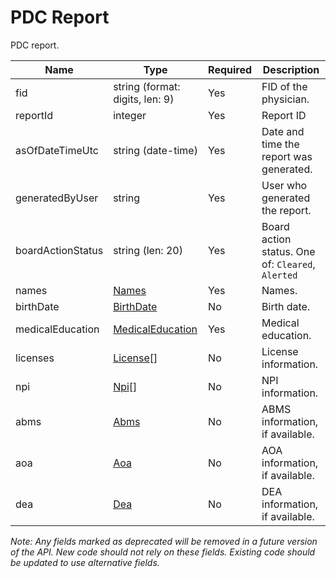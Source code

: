 # PDC Report

PDC report.

| Name | Type | Required | Description |
| - | - | - | - |
| fid | string (format: digits, len: 9) | Yes | FID of the physician. |
| reportId | integer | Yes | Report ID |
| asOfDateTimeUtc | string (date-time) | Yes | Date and time the report was generated. |
| generatedByUser | string | Yes | User who generated the report. |
| boardActionStatus | string (len: 20) | Yes | Board action status. One of: `Cleared`, `Alerted` |
| names | [Names](report-names.md) | Yes | Names. |
| birthDate | [BirthDate](report-birthdate.md) | No | Birth date. |
| medicalEducation | [MedicalEducation](report-medical-education.md) | Yes | Medical education. |
| licenses | [License](report-license.md)[] | No | License information. |
| npi | [Npi](report-npi.md)[] | No | NPI information. |
| abms | [Abms](report-abms.md) | No | ABMS information, if available. |
| aoa | [Aoa](report-aoa.md) | No | AOA information, if available. |
| dea | [Dea](report-dea.md) | No | DEA information, if available. |

*Note: Any fields marked as deprecated will be removed in a future version of the API. New code should not rely on these fields. Existing code should be updated to use alternative fields.*
